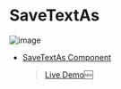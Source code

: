 # SaveTextAs

![image](https://user-images.githubusercontent.com/65852150/189301211-8f2f4e32-7e29-4aa6-97f4-ceaa61b70e1a.png)

* [SaveTextAs Component](https://github.com/JANKEE92PL/SaveTextAs)
  > [Live Demo](https://jankee92pl.github.io/SaveTextAs/)🆕
